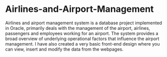 # Airlines-and-Airport-Management
Airlines and airport management system is a database project implemented in Oracle, primarily deals with the management of the airport, airlines, passengers and employees working for an airport. The system provides a broad overview of underlying operational factors that influence the airport management. I have also created a very basic front-end design where you can view, insert and modify the data from the webpages.
